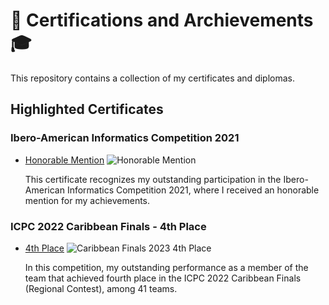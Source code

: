 # 🏅 Certifications and Archievements 🎓

This repository contains a collection of my certificates and diplomas.

## Highlighted Certificates

### Ibero-American Informatics Competition 2021
- [Honorable Mention](https://github.com/reneespinosa/Certifications-and-Archivements/files/15046421/Honorable.Mention.pdf) 
 ![Honorable Mention](https://github.com/reneespinosa/Certifications-and-Archivements/assets/130246934/909b3252-c0b6-4355-8756-d6839ed719b2)

  This certificate recognizes my outstanding participation in the Ibero-American Informatics Competition 2021, where I received an honorable mention for my achievements.

### ICPC 2022 Caribbean Finals - 4th Place
- [4th Place](https://github.com/reneespinosa/Certifications-and-Archivements/files/15046425/2023-Caribbean.Finals-Rene.Espinosa.Arteaga-PLACE.pdf)
 ![Caribbean Finals 2023 4th Place](https://github.com/reneespinosa/Certifications-and-Archivements/assets/130246934/abd54f9c-a786-4b33-9772-e40591d0bc28)

  In this competition, my outstanding performance as a member of the team that achieved fourth place in the ICPC 2022 Caribbean Finals (Regional Contest), among 41 teams.
